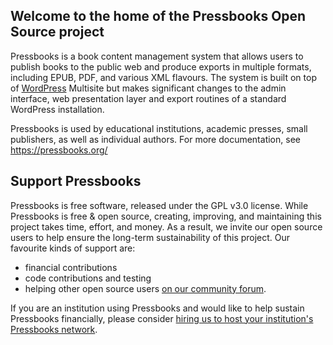 ## Welcome to the home of the Pressbooks Open Source project

Pressbooks is a book content management system that allows users to publish books to the public web and produce exports in multiple formats, including EPUB, PDF, and various XML flavours. The system is built on top of [WordPress](https://github.com/WordPress/WordPress) Multisite but makes significant changes to the admin interface, web presentation layer and export routines of a standard WordPress installation. 

Pressbooks is used by educational institutions, academic presses, small publishers, as well as individual authors. For more documentation, see https://pressbooks.org/

## Support Pressbooks

Pressbooks is free software, released under the GPL v3.0 license. While Pressbooks is free & open source, creating, improving, and maintaining this project takes time, effort, and money. As a result, we invite our open source users to help ensure the long-term sustainability of this project. Our favourite kinds of support are:
* financial contributions
* code contributions and testing
* helping other open source users [on our community forum](https://pressbooks.community).

If you are an institution using Pressbooks and would like to help sustain Pressbooks financially, please consider [hiring us to host your institution's Pressbooks network](https://pressbooks.com/for-educational-institutions/).
